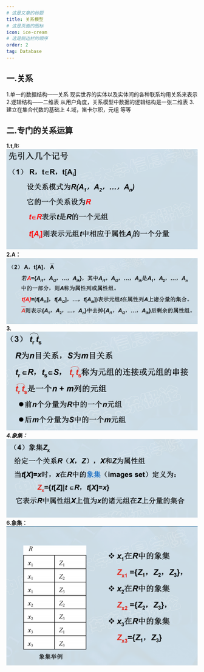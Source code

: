 ```yaml
---
# 这是文章的标题
title: 关系模型
# 这是页面的图标
icon: ice-cream
# 这是侧边栏的顺序
order: 2
tag: Database
---
```

## 一.关系
1.单一的数据结构——关系
现实世界的实体以及实体间的各种联系均用关系来表示
2.逻辑结构——二维表
从用户角度，关系模型中数据的逻辑结构是一张二维表
3.建立在集合代数的基础上
4.域，笛卡尔积，元组 等等
## 二.专门的关系运算
**1.t,R:**
![关系运算](/notes-image/关系运算1.png)
**2.A：**
![关系运算](/notes-image/关系运算2.png)
**3.**
![关系运算](/notes-image/关系运算3.png)
***4.象集：***
![关系运算](/notes-image/关系运算4.png)
**6.象集：**
![关系运算](/notes-image/关系运算5.png)

